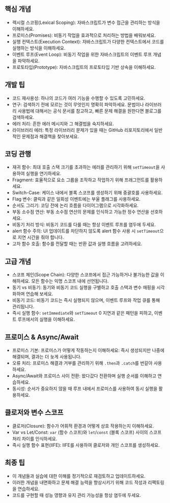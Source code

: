 ## 핵심 개념
- 렉시컬 스코핑(Lexical Scoping): 자바스크립트가 변수 접근을 관리하는 방식을 이해하세요.
- 프로미스(Promises): 비동기 작업을 효과적으로 처리하는 방법을 배워보세요.
- 실행 컨텍스트(Execution Context): 자바스크립트가 다양한 컨텍스트에서 코드를 실행하는 방식을 이해하세요.
- 이벤트 루프(Event Loop): 비동기 작업을 위한 자바스크립트의 이벤트 루프 개념을 파악하세요.
- 프로토타입(Prototype): 자바스크립트의 프로토타입 기반 상속을 이해하세요.

## 개발 팁
- 코드 재사용성: 하나의 코드가 여러 기능을 수행할 수 있도록 고민하세요.
- 연구: 검색하기 전에 모르는 것이 무엇인지 명확히 파악하세요. 문법이나 라이브러리 사용법에 대해서는 공식 문서를 참고하고, 빠른 문제 해결을 원한다면 블로그를 검색하세요.
- 에러 처리: 흔한 에러 메시지와 그 해결법을 숙지하세요.
- 라이브러리 에러: 특정 라이브러리 문제가 있을 때는 GitHub 리포지토리에서 일반적인 문제점과 해결책을 찾아보세요.

## 코딩 관행
- 재귀 함수: 최대 호출 스택 크기를 초과하는 에러를 관리하기 위해 `setTimeout`을 사용하여 실행을 연기하세요.
- Fragment: 효율적으로 요소 그룹을 조작하고 작업하기 위해 프래그먼트를 활용하세요.
- Switch-Case: 케이스 내에서 블록 스코프를 생성하기 위해 중괄호를 사용하세요.
- Flag 변수: 클릭과 같은 일회성 이벤트에는 부울 플래그를 사용하세요.
- 순서도 그리기: 코딩 전에 논리 흐름을 다이어그램으로 시각화하세요.
- 부동 소수점 연산: 부동 소수점 연산의 문제를 인식하고 가능한 정수 연산을 선호하세요.
- 비동기 처리 방식: 비동기 코드를 다룰 때는 항상 이벤트 루프를 염두에 두세요.
- alert 함수 주의: UI 업데이트를 차단하지 않도록 alert 함수 사용 시 `setTimeout`으로 지연 시간을 줘야 합니다.
- 고차 함수 호출: 함수를 전달할 때는 반환 값과 실행 흐름을 고려하세요.

## 고급 개념
- 스코프 체인(Scope Chain): 다양한 스코프에서 접근 가능하거나 불가능한 값을 이해하세요. 모든 함수는 익명 스코프 내에 선언됩니다.
- 동기 vs 비동기: 동기와 비동기 코드 실행을 구별하고 호출 스택과 변수 매핑을 시각화하며 연습해 보세요.
- 비동기 코드: 비동기 코드는 즉시 실행되지 않으며, 이벤트 루프와 작업 큐를 통해 관리됩니다.
- 즉시 실행 함수: `setImmediate`와 `setTimeout` 0 지연과 같은 패턴을 피하고, 이벤트 루프에서의 실행을 이해하세요.

## 프로미스 & Async/Await
- 프로미스 기본: 프로미스가 어떻게 작동하는지 이해하세요: 즉시 생성되지만 나중에 해결되며, 결과는 더 늦게 사용됩니다.
- 오류 처리: 프로미스 해결과 거부를 관리하기 위해 `.then`과 `.catch`를 번갈아 사용하세요.
- Async/Await와 프로미스 사이 전환: 왔다갔다 전환하며 실행 순서를 이해하고 연습하세요.
- 동시성: 순서가 중요하지 않을 때 루프 내에서 프로미스를 사용하여 동시 실행을 활용하세요.

## 클로저와 변수 스코프
- 클로저(Closure): 함수가 어휘적 환경과 어떻게 상호 작용하는지 이해하세요.
- Var vs Let/Const: `var` (함수 스코프)와 `let`/`const` (블록 스코프) 사이의 스코프 처리 차이를 인식하세요.
- 즉시 실행 함수 표현(IIFE): IIFE를 사용하여 클로저와 개인 스코프를 생성하세요.

## 최종 팁
- 이 개념들과 실습에 대한 이해를 정기적으로 재검토하고 업데이트하세요.
- 이러한 개념을 내면화하고 문제 해결 능력을 향상시키기 위해 코드 작성과 리팩토링을 연습하세요.
- 코드를 구현할 때 성능 영향과 유지 관리 가능성을 항상 염두에 두세요.